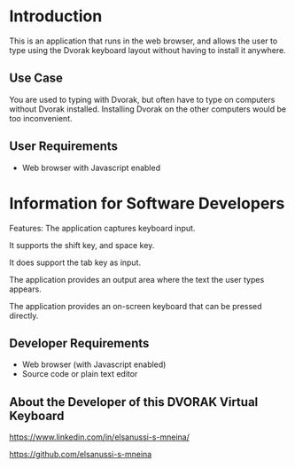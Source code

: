 # Introduction
This is an application that runs in the web browser, and allows the user to type using the Dvorak keyboard layout without having to install it anywhere.

## Use Case
You are used to typing with Dvorak, but often have to type on computers without Dvorak installed. Installing Dvorak on the other computers would be too inconvenient.

## User Requirements
  - Web browser with Javascript enabled

# Information for Software Developers

Features:
The application captures keyboard input.

It supports the shift key, and space key. 

It does support the tab key as input.

The application provides an output area where the text the user types appears.

The application provides an on-screen keyboard that can be pressed directly.

## Developer Requirements
 - Web browser (with Javascript enabled)
 - Source code or plain text editor


## About the Developer of this DVORAK Virtual Keyboard
https://www.linkedin.com/in/elsanussi-s-mneina/

https://github.com/elsanussi-s-mneina
